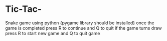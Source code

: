 # Tic-Tac-
Snake game using python  {pygame library should be installed} once the game is completed press R to continue and Q to quit if the game turns draw press R to start new game and Q to quit game
